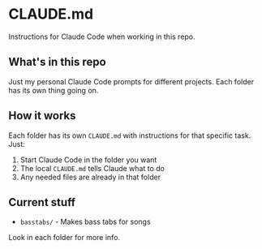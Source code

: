 # CLAUDE.md

Instructions for Claude Code when working in this repo.

## What's in this repo

Just my personal Claude Code prompts for different projects. Each folder has its own thing going on.

## How it works

Each folder has its own `CLAUDE.md` with instructions for that specific task. Just:

1. Start Claude Code in the folder you want
2. The local `CLAUDE.md` tells Claude what to do
3. Any needed files are already in that folder

## Current stuff

- `basstabs/` - Makes bass tabs for songs

Look in each folder for more info.